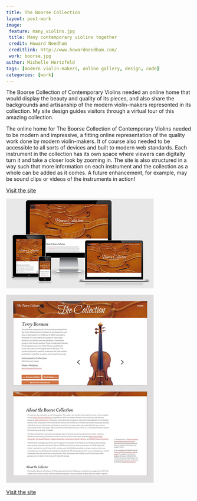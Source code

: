 ```yaml
---
title: The Boorse Collection
layout: post-work
image:
 feature: many_violins.jpg
 title: Many contemporary violins together
 credit: Howard Needham
 creditlink: http://www.howardneedham.com/
 work: boorse.jpg
author: Michelle Hertzfeld
tags: [modern violin-makers, online gallery, design, code]
categories: [work]
---
```

The Boorse Collection of Contemporary Violins needed an online home that would display the beauty and quality of its pieces, and also share the backgrounds and artisanship of the modern violin-makers represented in its collection. My site design guides visitors through a virtual tour of this amazing collection.<!--more-->

The online home for The Boorse Collection of Contemporary Violins needed to be modern and impressive, a fitting online representation of the quality work done by modern violin-makers. It of course also needed to be accessible to all sorts of devices and built to modern web standards. Each instrument in the collection has its own space where viewers can digitally turn it and take a closer look by zooming in. The site is also structured in a way such that more information on each instrument and the collection as a whole can be added as it comes. A future enhancement, for example, may be sound clips or videos of the instruments in action!

[Visit the site](http://www.boorsecollection.com/)

![The Boorse Collection of Contemporary Violins responsive website](/img/boorse_responsive.jpg)

![The Boorse Collection of Contemporary Violins website](/img/boorse_site.jpg)

 [Visit the site](http://www.boorsecollection.com/)
